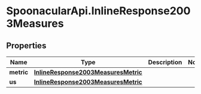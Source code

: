 # SpoonacularApi.InlineResponse2003Measures

## Properties

Name | Type | Description | Notes
------------ | ------------- | ------------- | -------------
**metric** | [**InlineResponse2003MeasuresMetric**](InlineResponse2003MeasuresMetric.md) |  | 
**us** | [**InlineResponse2003MeasuresMetric**](InlineResponse2003MeasuresMetric.md) |  | 



